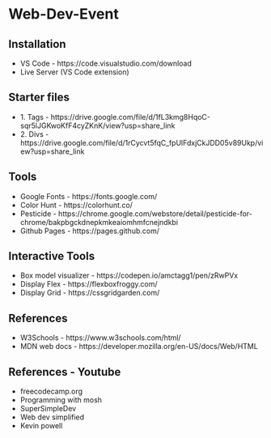 # Web-Dev-Event

## Installation

<UL>
<LI>VS Code - https://code.visualstudio.com/download</LI>
<LI>Live Server (VS Code extension) </LI>
</UL>

## Starter files

<UL>
<LI>1. Tags - https://drive.google.com/file/d/1fL3kmg8HqoC-sqr5lJGKwoKfF4cyZKnK/view?usp=share_link</LI>
<LI>2. Divs - https://drive.google.com/file/d/1rCycvt5fqC_fpUlFdxjCkJDD05v89Ukp/view?usp=share_link</LI>
</UL>



## Tools

<UL>
<LI>Google Fonts - https://fonts.google.com/</LI>
<LI>Color Hunt - https://colorhunt.co/</LI>
<LI>Pesticide - https://chrome.google.com/webstore/detail/pesticide-for-chrome/bakpbgckdnepkmkeaiomhmfcnejndkbi</LI>
<LI>Github Pages - https://pages.github.com/</LI>
</UL>


## Interactive Tools

<UL>
<LI>Box model visualizer - https://codepen.io/amctagg1/pen/zRwPVx</LI>
<LI>Display Flex - https://flexboxfroggy.com/</LI>
<LI>Display Grid - https://cssgridgarden.com/</LI>
</UL>


## References

<UL>
<LI>W3Schools - https://www.w3schools.com/html/</LI>
<LI>MDN web docs - https://developer.mozilla.org/en-US/docs/Web/HTML</LI>
</UL>

## References - Youtube

<UL>
<LI>freecodecamp.org</LI>
<LI>Programming with mosh</LI>
<LI>SuperSimpleDev</LI>
<LI>Web dev simplified</LI>
<LI>Kevin powell</LI>
</UL>


